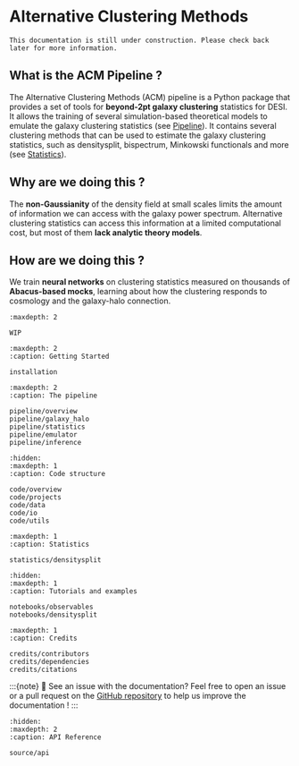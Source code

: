 <!-- acm documentation master file, created by
sphinx-quickstart on Tue Jan  7 14:24:03 2025.
You can adapt this file completely to your liking, but it should at least
contain the root `toctree` directive. -->

# Alternative Clustering Methods


```{warning}
This documentation is still under construction. Please check back later for more information.
```

## What is the ACM Pipeline ?

The Alternative Clustering Methods (ACM) pipeline is a Python package that provides a set of tools for **beyond-2pt galaxy clustering** statistics for DESI.
It allows the training of several simulation-based theoretical models to emulate the galaxy clustering statistics (see [Pipeline](pipeline/overview)).
It contains several clustering methods that can be used to estimate the galaxy clustering statistics, such as densitysplit, bispectrum, Minkowski functionals and more (see [Statistics](pipeline/statistics)).

## Why are we doing this ?

The **non-Gaussianity** of the density field at small scales limits the amount of information we can access with the galaxy power spectrum. 
Alternative clustering statistics can access this information at a limited computational cost, but most of them **lack analytic theory models**.

## How are we doing this ?

We train **neural networks** on clustering statistics measured on thousands of **Abacus-based mocks**, learning about how the clustering responds to cosmology and the galaxy-halo connection.

```{toctree}
:maxdepth: 2

WIP
```

```{toctree}
:maxdepth: 2
:caption: Getting Started

installation
```

```{toctree}
:maxdepth: 2
:caption: The pipeline

pipeline/overview
pipeline/galaxy_halo
pipeline/statistics
pipeline/emulator
pipeline/inference
```

```{toctree}	
:hidden:
:maxdepth: 1
:caption: Code structure

code/overview
code/projects
code/data
code/io
code/utils
```

```{toctree}
:maxdepth: 1
:caption: Statistics

statistics/densitysplit
```

```{toctree}
:hidden:
:maxdepth: 1
:caption: Tutorials and examples

notebooks/observables
notebooks/densitysplit
```

```{toctree}
:maxdepth: 1
:caption: Credits

credits/contributors
credits/dependencies
credits/citations
```

:::{note}
🔎 See an issue with the documentation? Feel free to open an issue or a pull request on the [GitHub repository](https://github.com/epaillas/acm) to help us improve the documentation ! 
:::

```{toctree}
:hidden:
:maxdepth: 2
:caption: API Reference

source/api
```
